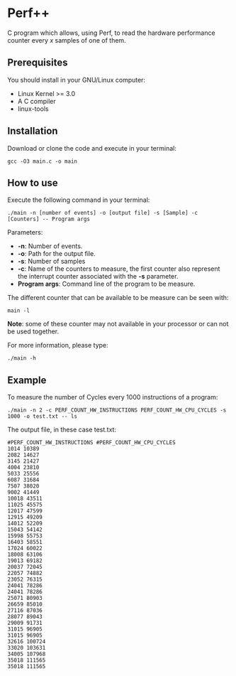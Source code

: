 # Perf++

C program which allows, using Perf, to read the hardware performance counter
every *x* samples of one of them.

## Prerequisites

You should install in your GNU/Linux computer:
* Linux Kernel >= 3.0
* A C compiler
* linux-tools

## Installation

Download or clone the code and execute in your terminal:

```
gcc -O3 main.c -o main
```

## How to use

Execute the following command in your terminal:
```
./main -n [number of events] -o [output file] -s [Sample] -c [Counters] -- Program args
```

Parameters:
* **-n**: Number of events.
* **-o**: Path for the output file.
* **-s**: Number of samples
* **-c**: Name of the counters to measure, the first counter also represent the
  interrupt counter associated with the **-s** parameter.
* **Program args**: Command line of the program to be measure.

The different counter that can be available to be measure can be seen with:
```
main -l
```

**Note**: some of these counter may not available in your processor or can
not be used together.

For more information, please type:

```
./main -h
```

## Example

To measure the number of Cycles every 1000 instructions of a program:
```
./main -n 2 -c PERF_COUNT_HW_INSTRUCTIONS PERF_COUNT_HW_CPU_CYCLES -s 1000 -o test.txt -- ls 
```

The output file, in these case test.txt:

```
#PERF_COUNT_HW_INSTRUCTIONS #PERF_COUNT_HW_CPU_CYCLES 
1014 10389 
2082 14627 
3145 21427 
4004 23810 
5033 25556 
6087 31684 
7507 38020 
9002 41449 
10018 43511 
11025 45575 
12017 47599 
12915 49209 
14012 52209 
15043 54142 
15998 55753 
16403 58551 
17024 60022 
18008 63106 
19013 69182 
20037 72045 
22057 74882 
23052 76315 
24041 78286 
24041 78286 
25071 80903 
26659 85010 
27116 87036 
28077 89043 
29009 91731 
31015 96905 
31015 96905 
32616 100724 
33020 103631 
34005 107968 
35018 111565 
35018 111565 
```
